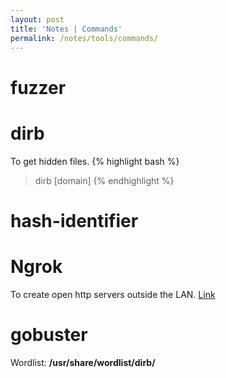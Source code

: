 ```yaml
---
layout: post
title: 'Notes | Commands'
permalink: /notes/tools/commands/
---
```


# fuzzer

# dirb
To get hidden files.
{% highlight bash %}
> dirb [domain]
{% endhighlight %}

# hash-identifier

# Ngrok
To create open http servers outside the LAN.
[Link](https://ngrok.com/)

# gobuster
Wordlist: **/usr/share/wordlist/dirb/**